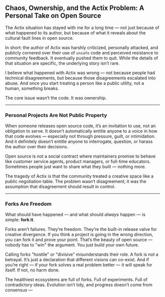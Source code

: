 ## Chaos, Ownership, and the Actix Problem: A Personal Take on Open Source

The Actix situation has stayed with me for a long time — not just because of what happened to its author, but because of what it reveals about the cultural fault lines in open source.

In short: the author of Actix was harshly criticized, personally attacked, and publicly cornered over their use of `unsafe` code and perceived resistance to community feedback. It eventually pushed them to quit. While the details of that situation are specific, the underlying story isn’t rare.

I believe what happened with Actix was wrong — not because people had technical disagreements, but because those disagreements escalated into abuse. And once you start treating a person like a public utility, not a human, something breaks.

The core issue wasn’t the code. It was ownership.

---

### Personal Projects Are Not Public Property

When someone releases open source code, it’s an invitation to use, not an obligation to serve. It doesn’t automatically entitle anyone to a voice in how that code evolves — especially not through pressure, guilt, or intimidation. And it definitely doesn’t entitle anyone to interrogate, question, or harass the author over their decisions.

Open source is not a social contract where maintainers promise to behave like customer service agents, product managers, or full-time educators. Sometimes people just want to share what they built — nothing more.

The tragedy of Actix is that the community treated a creative space like a public negotiation table. The problem wasn’t disagreement; it was the assumption that disagreement should result in control.

---

### Forks Are Freedom

What should have happened — and what should *always* happen — is simple: **fork it**.

Forks aren’t failures. They’re freedom. They’re the built-in release valve for creative divergence. If you think a project is going in the wrong direction, you can fork it and prove your point. That’s the beauty of open source — nobody has to "win" the argument. You just build your own future.

Calling forks "hostile" or "divisive" misunderstands their role. A fork is not a betrayal. It’s just a declaration that different visions can co-exist. And if you’re right — if your fork solves a real problem better — it will speak for itself. If not, no harm done.

The healthiest ecosystems are full of forks. Full of experiments. Full of contradictory ideas. Evolution isn’t tidy, and progress doesn’t come from consensus —
